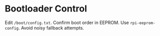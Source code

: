 # Bootloader Control

Edit `/boot/config.txt`. Confirm boot order in EEPROM. Use `rpi-eeprom-config`. Avoid noisy fallback attempts.
